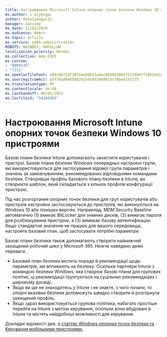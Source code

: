 ```yaml
---
title: Настроювання Microsoft Intune опорних точок безпеки Windows 10 пристроями
ms.author: v-aiyengar
author: AshaIyengar21
manager: dansimp
ms.date: 12/03/2020
ms.audience: Admin
ms.topic: article
ms.service: o365-administration
ROBOTS: NOINDEX, NOFOLLOW
localization_priority: Normal
ms.collection: Adm_O365
ms.custom:
- "9004135"
- "7211"
ms.openlocfilehash: a94c6b72df3874ee80413adac86d60306175734b6ff28b2e015e05eec6f3838b
ms.sourcegitcommit: b5f7da89a650d2915dc652449623c78be6247175
ms.translationtype: MT
ms.contentlocale: uk-UA
ms.lasthandoff: 08/05/2021
ms.locfileid: "54104365"
---
```

# <a name="use-microsoft-intune-security-baselines-to-configure-windows-10-devices"></a>Настроювання Microsoft Intune опорних точок безпеки Windows 10 пристроями

Базові плани безпеки Intune допомагають захистити користувачів і пристрої. Базові плани безпеки Windows попередньо настроєні групи, які використовуються для застосування відомої групи параметрів і значень за замовчуванням, рекомендованих відповідними командами безпеки. Створивши профіль базового плану безпеки в Intune, ви створюєте шаблон, який складається з кількох профілів конфігурації пристрою.

Під час розгортання опорних точок безпеки для груп користувачів або пристроїв настройки застосовуються до пристроїв, які виконуються на Windows 10 або пізніших версіях. Наприклад, MDM Security Baseline автоматично (1) вмикає BitLocker для знімних дисків, (2) вимагає пароля для розблокування пристрою, а (3) вимикає базову автентифікацію. Якщо стандартне значення не працює для вашого середовища, настройте базовий план, щоб застосувати потрібні параметри.

Базові плани безпеки також допомагають створити найнижчий захищений робочий цикл у Microsoft 365. Нижче наведено деякі переваги.

- Базовий план безпеки містить поради й рекомендації щодо параметрів, які впливають на безпеку. Оскільки партнери Intune з командою безпеки Windows, яка створює базові плани для групових політик, ці рекомендації ґрунтуються на суцільних рекомендаціях і широкому досвіді.
- Якщо ви ще не знаходитесь у Intune і не знаєте, з чого почати, то опорні вказівки безпеки допоможуть швидко створити й розгорнути захищений профіль.
- Якщо зараз використовується групова політика, набагато простіше перейти на Intune з метою керування, оскільки вони вбудовані в Intune та містять найдрібніші можливості для керування.

Докладні відомості див. в [статтях Windows опорних точок безпеки та](https://go.microsoft.com/fwlink/?linkid=2141503) [Керування мобільними пристроями.](https://go.microsoft.com/fwlink/?linkid=2141701)